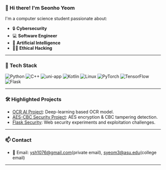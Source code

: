 ### 👋 Hi there! I'm Seonho Yeom  

I'm a computer science student passionate about:
- 🔒 **Cybersecurity**
- 💻 **Software Engineer**
- 🧠 **Artificial Intelligence**
- 🕵️‍♂️ **Ethical Hacking**

---

### 🔧 **Tech Stack**
![Python](https://img.shields.io/badge/Python-3776AB?style=flat&logo=python&logoColor=white)
![C++](https://img.shields.io/badge/C++-00599C?style=flat&logo=cplusplus&logoColor=white)
![uni-app](https://img.shields.io/badge/uni--app-2DCB70?style=flat&logo=uni-app&logoColor=white)
![Kotlin](https://img.shields.io/badge/Kotlin-7F52FF?style=flat&logo=kotlin&logoColor=white)
![Linux](https://img.shields.io/badge/Linux-FCC624?style=flat&logo=linux&logoColor=black)
![PyTorch](https://img.shields.io/badge/PyTorch-EE4C2C?style=flat&logo=pytorch&logoColor=white)
![TensorFlow](https://img.shields.io/badge/TensorFlow-FF6F00?style=flat&logo=tensorflow&logoColor=white)
![Flask](https://img.shields.io/badge/Flask-000000?style=flat&logo=flask&logoColor=white)

---

### 🛠 **Highlighted Projects**
- [OCR AI Project](#): Deep-learning based OCR model.
- [AES-CBC Security Project](#): AES encryption & CBC tampering detection.
- [Flask Security](#): Web security experiments and exploitation challenges.

---

### 📫 **Contact**
- 📧 Email: ysh1076@gmail.com(private email), syeom3@asu.edu(college email)

---


